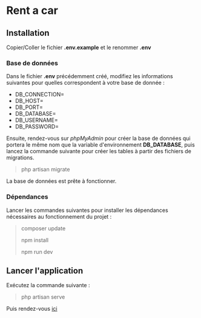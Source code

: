 # Rent a car

## Installation

Copier/Coller le fichier **.env.example** et le renommer **.env**

### Base de données

Dans le fichier **.env** précédemment créé, modifiez les informations suivantes pour quelles correspondent à votre base de donnée :

* DB_CONNECTION=
* DB_HOST=
* DB_PORT=
* DB_DATABASE=
* DB_USERNAME=
* DB_PASSWORD=

Ensuite, rendez-vous sur _phpMyAdmin_ pour créer la base de données qui portera le même nom que la variable d'environnement **DB_DATABASE**, puis lancez la commande suivante pour créer les tables à partir des fichiers de migrations.
> php artisan migrate

La base de données est prête à fonctionner.

### Dépendances

Lancer les commandes suivantes pour installer les dépendances nécessaires au fonctionnement du projet :
> composer update
> 
> npm install
> 
> npm run dev

## Lancer l'application
Exécutez la commande suivante :
> php artisan serve

Puis rendez-vous [ici](http://localhost:8000)

